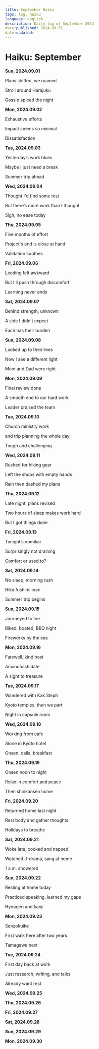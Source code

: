 ```yaml
---
title: September Haiku
tags: log, haiku
language: english
description: Daily log of September 2024
date:published: 2024-09-31
date:updated:
---
```


# Haiku: September

**Sun, 2024.09.01**

Plans shifted, we roamed

Stroll around Harajuku

Gossip spiced the night


**Mon, 2024.09.02**

Exhaustive efforts

Impact seems so minimal

Dissatisfaction


**Tue, 2024.09.03**

Yesterday’s work blues

Maybe I just need a break

Summer trip ahead


**Wed, 2024.09.04**

Thought I'd find some rest

But there’s more work than I thought

Sigh, no ease today


**Thu, 2024.09.05**

Five months of effort

Project's end is close at hand

Validation soothes


**Fri, 2024.09.06**

Leading felt awkward

But I'll push through discomfort

Learning never ends


**Sat, 2024.09.07**

Behind strength, unknown

A side I didn’t expect

Each has their burden


**Sun, 2024.09.08**

Looked up to their lives

Now I see a different light

Mom and Dad were right


**Mon, 2024.09.09**

Final review done

A smooth end to our hard work

Leader praised the team


**Tue, 2024.09.10**

Church ministry work

and trip planning the whole day

Tough and challenging


**Wed, 2024.09.11**

Rushed for hiking gear

Left the shops with empty hands

Rain then dashed my plans


**Thu, 2024.09.12**

Late night, plans revised

Two hours of sleep makes work hard

But I got things done


**Fri, 2024.09.13**

Tonight’s nomikai

Surprisingly not draining

Comfort or used to?


**Sat, 2024.09.14**

No sleep, morning rush

Hike fushimi inari

Summer trip begins


**Sun, 2024.09.15**

Journeyed to Ine

Biked, boated, BBQ night

Fireworks by the sea


**Mon, 2024.09.16**

Farewell, kind host

Amanohashidate

A sight to treasure


**Tue, 2024.09.17**

Wandered with Kak Steph

Kyoto temples, then we part

Night in capsule room


**Wed, 2024.09.18**

Working from cafe

Alone in Kyoto hotel

Onsen, calls, breakfast


**Thu, 2024.09.19**

Onsen noon to night

Relax in comfort and peace

Then shinkansen home


**Fri, 2024.09.20**

Returned home last night

Rest body and gather thoughts

Holidays to breathe


**Sat, 2024.09.21**

Woke late, cooked and napped

Watched J-drama, sang at home

1 a.m. showered


**Sun, 2024.09.22**

Resting at home today

Practiced speaking, learned my gaps

Hyougen and kanji


**Mon, 2024.09.23**

Senzokuike

First walk here after two years

Tamagawa next


**Tue, 2024.09.24**

First day back at work

Just research, writing, and talks

Already want rest


**Wed, 2024.09.25**

**Thu, 2024.09.26**

**Fri, 2024.09.27**

**Sat, 2024.09.28**

**Sun, 2024.09.29**

**Mon, 2024.09.30**